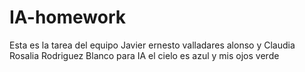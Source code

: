 # IA-homework
Esta es la tarea del equipo Javier ernesto valladares alonso y Claudia Rosalia Rodriguez Blanco para IA 
el cielo es azul y mis ojos verde

